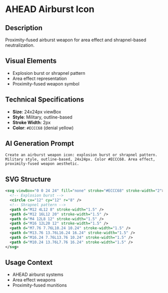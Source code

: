# AHEAD Airburst Icon

## Description
Proximity-fused airburst weapon for area effect and shrapnel-based neutralization.

## Visual Elements
- Explosion burst or shrapnel pattern
- Area effect representation
- Proximity-fused weapon symbol

## Technical Specifications
- **Size**: 24x24px viewBox
- **Style**: Military, outline-based
- **Stroke Width**: 2px
- **Color**: `#ECCC68` (denial yellow)

## AI Generation Prompt
```
Create an airburst weapon icon: explosion burst or shrapnel pattern. Military style, outline-based, 24x24px. Color #ECCC68. Area effect, proximity-fused weapon aesthetic.
```

## SVG Structure
```svg
<svg viewBox="0 0 24 24" fill="none" stroke="#ECCC68" stroke-width="2">
  <!-- Explosion burst -->
  <circle cx="12" cy="12" r="8" />
  <!-- Shrapnel pattern -->
  <path d="M12 4L12 8" stroke-width="1.5" />
  <path d="M12 16L12 20" stroke-width="1.5" />
  <path d="M4 12L8 12" stroke-width="1.5" />
  <path d="M16 12L20 12" stroke-width="1.5" />
  <path d="M7.76 7.76L10.24 10.24" stroke-width="1.5" />
  <path d="M13.76 13.76L16.24 16.24" stroke-width="1.5" />
  <path d="M16.24 7.76L13.76 10.24" stroke-width="1.5" />
  <path d="M10.24 13.76L7.76 16.24" stroke-width="1.5" />
</svg>
```

## Usage Context
- AHEAD airburst systems
- Area effect weapons
- Proximity-fused munitions
